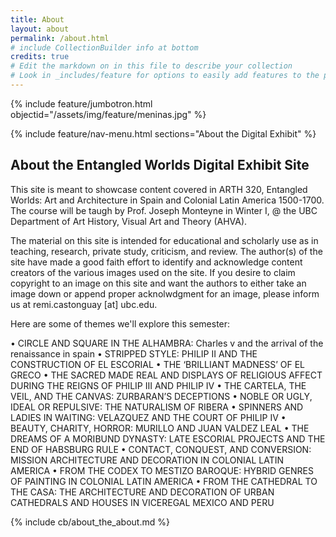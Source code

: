 ```yaml
---
title: About
layout: about
permalink: /about.html
# include CollectionBuilder info at bottom
credits: true
# Edit the markdown on in this file to describe your collection
# Look in _includes/feature for options to easily add features to the page
---
```


{% include feature/jumbotron.html objectid="/assets/img/feature/meninas.jpg" %}

{% include feature/nav-menu.html sections="About the Digital Exhibit" %}

## About the Entangled Worlds Digital Exhibit Site

This site is meant to showcase content covered in ARTH 320, Entangled Worlds: Art and Architecture in Spain and Colonial Latin America 1500-1700. The course will be taugh by Prof. Joseph Monteyne in Winter I, @ the UBC Department of Art History, Visual Art and Theory (AHVA).

The material on this site is intended for educational and scholarly use as in teaching, research, private study, criticism, and review. The author(s) of the site have made a good faith effort to identify and acknowledge content creators of the various images used on the site. If you desire to claim copyright to an image on this site and want the authors to either take an image down or append proper acknolwdgment for an image, please inform us at remi.castonguay [at] ubc.edu.

Here are some of themes we'll explore this semester:

•	CIRCLE AND SQUARE IN THE ALHAMBRA: Charles v and the arrival of the renaissance in spain
•	STRIPPED STYLE: PHILIP II AND THE CONSTRUCTION OF EL ESCORIAL
•	THE ‘BRILLIANT MADNESS’ OF EL GRECO
•	THE SACRED MADE REAL AND DISPLAYS OF RELIGIOUS AFFECT DURING THE REIGNS OF PHILIP III AND PHILIP IV
•	THE CARTELA, THE VEIL, AND THE CANVAS: ZURBARAN’S DECEPTIONS
•	NOBLE OR UGLY, IDEAL OR REPULSIVE: THE NATURALISM OF RIBERA
•	SPINNERS AND LADIES IN WAITING: VELAZQUEZ AND THE COURT OF PHILIP IV
•	BEAUTY, CHARITY, HORROR: MURILLO AND JUAN VALDEZ LEAL
•	THE DREAMS OF A MORIBUND DYNASTY: LATE ESCORIAL PROJECTS AND THE END OF HABSBURG RULE
•	CONTACT, CONQUEST, AND CONVERSION: MISSION ARCHITECTURE AND DECORATION IN COLONIAL LATIN AMERICA
•	FROM THE CODEX TO MESTIZO BAROQUE: HYBRID GENRES OF PAINTING IN COLONIAL LATIN AMERICA
•	FROM THE CATHEDRAL TO THE CASA: THE ARCHITECTURE AND DECORATION OF URBAN CATHEDRALS AND HOUSES IN VICEREGAL MEXICO AND PERU



<!-- IMPORTANT!!! DELETE this comment and the include below when you are finished editing this page for your collection. The include below introduces about page features. They will show up on your collection's about page until you delete it.  -->
{% include cb/about_the_about.md %}
